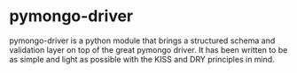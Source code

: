 # pymongo-driver
pymongo-driver is a python module that brings a structured schema and validation layer on top of the great pymongo driver. It has been written to be as simple and light as possible with the KISS and DRY principles in mind.
